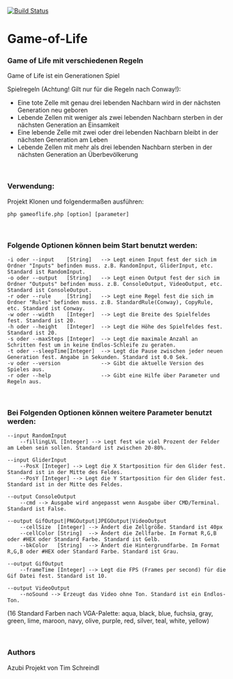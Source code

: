 [![Build Status](https://travis-ci.org/tschreindl/Game-of-Life.svg?branch=cleaning%2Fimprove-doc)](https://travis-ci.org/tschreindl/Game-of-Life)

# Game-of-Life
### Game of Life mit verschiedenen Regeln

Game of Life ist ein Generationen Spiel

Spielregeln (Achtung! Gilt nur für die Regeln nach Conway!):
* Eine tote Zelle mit genau drei lebenden Nachbarn wird in der nächsten Generation neu geboren
* Lebende Zellen mit weniger als zwei lebenden Nachbarn sterben in der nächsten Generation an Einsamkeit
* Eine lebende Zelle mit zwei oder drei lebenden Nachbarn bleibt in der nächsten Generation am Leben
* Lebende Zellen mit mehr als drei lebenden Nachbarn sterben in der nächsten Generation an Überbevölkerung

<br />

### Verwendung:
Projekt Klonen und folgendermaßen ausführen:
```
php gameoflife.php [option] [parameter]
```

<br />

### Folgende Optionen können beim Start benutzt werden:
```
-i oder --input    [String]   --> Legt einen Input fest der sich im Ordner "Inputs" befinden muss. z.B. RandomInput, GliderInput, etc. Standard ist RandomInput.
-o oder --output   [String]   --> Legt einen Output fest der sich im Ordner "Outputs" befinden muss. z.B. ConsoleOutput, VideoOutput, etc. Standard ist ConsoleOutput.
-r oder --rule     [String]   --> Legt eine Regel fest die sich im Ordner "Rules" befinden muss. z.B. StandardRule(Conway), CopyRule, etc. Standard ist Conway.
-w oder --width    [Integer]  --> Legt die Breite des Spielfeldes fest. Standard ist 20.
-h oder --height   [Integer]  --> Legt die Höhe des Spielfeldes fest. Standard ist 20.
-s oder --maxSteps [Integer]  --> Legt die maximale Anzahl an Schritten fest um in keine Endlos-Schleife zu geraten.
-t oder --sleepTime[Integer]  --> Legt die Pause zwischen jeder neuen Generation fest. Angabe in Sekunden. Standard ist 0.0 Sek.
-v oder --version             --> Gibt die aktuelle Version des Spieles aus.
-r oder --help                --> Gibt eine Hilfe über Parameter und Regeln aus.
```

<br />

### Bei Folgenden Optionen können weitere Parameter benutzt werden:
```
--input RandomInput 
    --fillingLVL [Integer] --> Legt fest wie viel Prozent der Felder am Leben sein sollen. Standard ist zwischen 20-80%.
    
--input GliderInput
    --PosX [Integer] --> Legt die X Startposition für den Glider fest. Standard ist in der Mitte des Feldes.
    --PosY [Integer] --> Legt die Y Startposition für den Glider fest. Standard ist in der Mitte des Feldes.
    
--output ConsoleOutput
    --cmd --> Ausgabe wird angepasst wenn Ausgabe über CMD/Terminal. Standard ist False.
    
--output GifOutput|PNGOutput|JPEGOutput|VideoOutput
    --cellSize  [Integer] --> Ändert die Zellgröße. Standard ist 40px
    --cellColor [String]  --> Ändert die Zellfarbe. Im Format R,G,B oder #HEX oder Standard Farbe. Standard ist Gelb.
    --bkColor   [String]  --> Ändert die Hintergrundfarbe. Im Format R,G,B oder #HEX oder Standard Farbe. Standard ist Grau.
    
--output GifOutput
    --frameTime [Integer] --> Legt die FPS (Frames per second) für die Gif Datei fest. Standard ist 10.
    
--output VideoOutput
    --noSound --> Erzeugt das Video ohne Ton. Standard ist ein Endlos-Ton.
```
(16 Standard Farben nach VGA-Palette: aqua, black, blue, fuchsia, gray, green, lime, maroon, navy, olive, purple, red, silver, teal, white, yellow)

<br />

### Authors
Azubi Projekt von Tim Schreindl